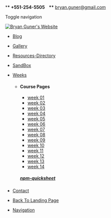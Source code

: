 \***\* +551-254-5505    \*\*** <a href="%20https://mail.google.com/mail/u/0/h/%20" id="email-nav" class="btn">bryan.guner@gmail.com</a>

<a href="https://www.linkedin.com/in/bryan-guner-046199128/" class="linkedin" title="Linkedin"><em></em></a> <a href="https://github.com/bgoonz" class="github" title="github"><em></em></a> <a href="https://www.pinterest.com/bryanguner" class="pinterest" title="Pinterest"><em></em></a>

<span class="sr-only">Toggle navigation</span> <span class="icon-bar"></span> <span class="icon-bar"></span> <span class="icon-bar"></span>

<a href="https://portfolio42.netlify.app/" class="navbar-brand"><img src="./images/bg.png" alt="Bryan Guner&#39;s Website" /></a>

- <a href="./blog.html" class="btn">Blog</a>
- <a href="./gallery.html" class="btn">Gallery</a>
- <a href="./resources.html" class="btn">Resources-Directory</a>
- <a href="./other-pages/sandbox.html" class="btn">SandBox</a>
- <a href="#" class="btn">Weeks <strong></strong></a>

  - #### Course Pages

    - [week 01](./other-pages/weeks/week-1.html)
    - [week 02](./other-pages/weeks/week-2.html)
    - [week 03](./other-pages/weeks/week-3.html)
    - [week 04](./other-pages/weeks/week-4.html)
    - [week 05](./other-pages/weeks/week-5.html)
    - [week 06](./other-pages/weeks/week-6.html)
    - [week 07](./other-pages/weeks/week-7.html)
    - [week 08](./other-pages/weeks/week-8.html)
    - [week 09](./other-pages/weeks/week-9.html)
    - [week 10](./other-pages/weeks/week-10.html)
    - [week 11](./other-pages/weeks/week-11.html)
    - [week 12](./other-pages/weeks/week-12.html)
    - [week 13](./other-pages/weeks/week-13.html)
    - [week 14](./other-pages/weeks/week-14.html)

    <a href="#" class="btn"><em></em></a>

    ##### <a href="./../2-content/node-npm/npm-reademe-comp/index.html" class="btn">npm-quicksheet</a>

- <a href="page-contact.html" class="btn">Contact</a>
- <a href="./../index.html" class="btn">Back To Landing Page</a>
- <a href="./../directory.html" class="btn">Navigation</a>
